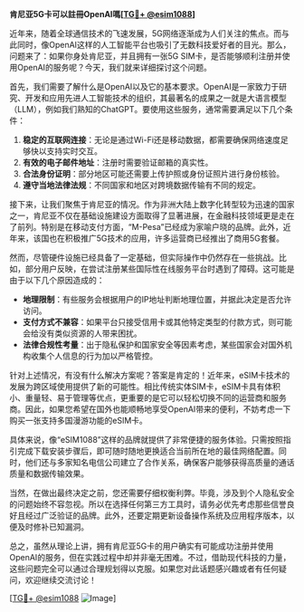 **肯尼亚5G卡可以註冊OpenAI嗎[[TG💪+ @esim1088](https://t.me/s/esim1088)]**

近年来，随着全球通信技术的飞速发展，5G网络逐渐成为人们关注的焦点。而与此同时，像OpenAI这样的人工智能平台也吸引了无数科技爱好者的目光。那么，问题来了：如果你身处肯尼亚，并且拥有一张5G SIM卡，是否能够顺利注册并使用OpenAI的服务呢？今天，我们就来详细探讨这个问题。

首先，我们需要了解什么是OpenAI以及它的基本要求。OpenAI是一家致力于研究、开发和应用先进人工智能技术的组织，其最著名的成果之一就是大语言模型（LLM），例如我们熟知的ChatGPT。要使用这些服务，通常需要满足以下几个条件：

1. **稳定的互联网连接**：无论是通过Wi-Fi还是移动数据，都需要确保网络速度足够快以支持实时交互。
2. **有效的电子邮件地址**：注册时需要验证邮箱的真实性。
3. **合法身份证明**：部分地区可能还需要上传护照或身份证照片进行身份核验。
4. **遵守当地法律法规**：不同国家和地区对跨境数据传输有不同的规定。

接下来，让我们聚焦于肯尼亚的情况。作为非洲大陆上数字化转型较为迅速的国家之一，肯尼亚不仅在基础设施建设方面取得了显著进展，在金融科技领域更是走在了前列。特别是在移动支付方面，“M-Pesa”已经成为家喻户晓的品牌。此外，近年来，该国也在积极推广5G技术的应用，许多运营商已经推出了商用5G套餐。

然而，尽管硬件设施已经具备了一定基础，但实际操作中仍然存在一些挑战。比如，部分用户反映，在尝试注册某些国际性在线服务平台时遇到了障碍。这可能是由于以下几个原因造成的：

- **地理限制**：有些服务会根据用户的IP地址判断地理位置，并据此决定是否允许访问。
- **支付方式不兼容**：如果平台只接受信用卡或其他特定类型的付款方式，则可能会给没有类似资源的人带来困扰。
- **法律合规性考量**：出于隐私保护和国家安全等因素考虑，某些国家会对国外机构收集个人信息的行为加以严格管控。

针对上述情况，有没有什么解决方案呢？答案是肯定的！近年来，eSIM卡技术的发展为跨区域使用提供了新的可能性。相比传统实体SIM卡，eSIM卡具有体积小、重量轻、易于管理等优点，更重要的是它可以轻松切换不同的运营商和服务商。因此，如果您希望在国外也能顺畅地享受OpenAI带来的便利，不妨考虑一下购买一张支持多国漫游功能的eSIM卡。

具体来说，像“eSIM1088”这样的品牌就提供了非常便捷的服务体验。只需按照指引完成下载安装步骤后，即可随时随地更换适合当前所在地的最佳网络配置。同时，他们还与多家知名电信公司建立了合作关系，确保客户能够获得高质量的通话质量和数据传输效果。

当然，在做出最终决定之前，您还需要仔细权衡利弊。毕竟，涉及到个人隐私安全的问题始终不容忽视。所以在选择任何第三方工具时，请务必优先考虑那些信誉良好且经过广泛验证的品牌。此外，还要定期更新设备操作系统及应用程序版本，以便及时修补已知漏洞。

总之，虽然从理论上讲，拥有肯尼亚5G卡的用户确实有可能成功注册并使用OpenAI的服务，但在实践过程中却并非毫无困难。不过，借助现代科技的力量，这些问题完全可以通过合理规划得以克服。如果您对此话题感兴趣或者有任何疑问，欢迎继续交流讨论！

[[TG💪+ @esim1088](https://t.me/s/esim1088) ![Image](https://i.postimg.cc/4NQfJmqS/Snipaste-2025-05-13-00-14-12.png)]